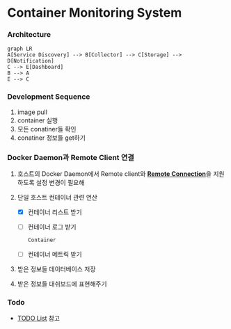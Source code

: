 # Container Monitoring System

### Architecture

```mermaid
graph LR
A[Service Discovery] --> B[Collector] --> C[Storage] --> D[Notification]
C --> E[Dashboard]
B --> A
E --> C

```

### Development Sequence

1. image pull
2. container 실행
3. 모든 conatiner들 확인
4. conatiner 정보들 get하기



### Docker Daemon과 Remote Client 연결

1. 호스트의 Docker Daemon에서 Remote client와 [**Remote Connection**](problem/connection.md)을 지원하도록 설정 변경이 필요해
2. 단일 호스트 컨테이너 관련 연산

   - [x] 컨테이너 리스트 받기

   - [ ] 컨테이너 로그 받기

     ```go
     Container
     ```
   
     
   
   - [ ] 컨테이너 메트릭 받기
3. 받은 정보들 데이터베이스 저장
4. 받은 정보들 대쉬보드에 표현해주기

### Todo

- [TODO List](todo.md) 참고

